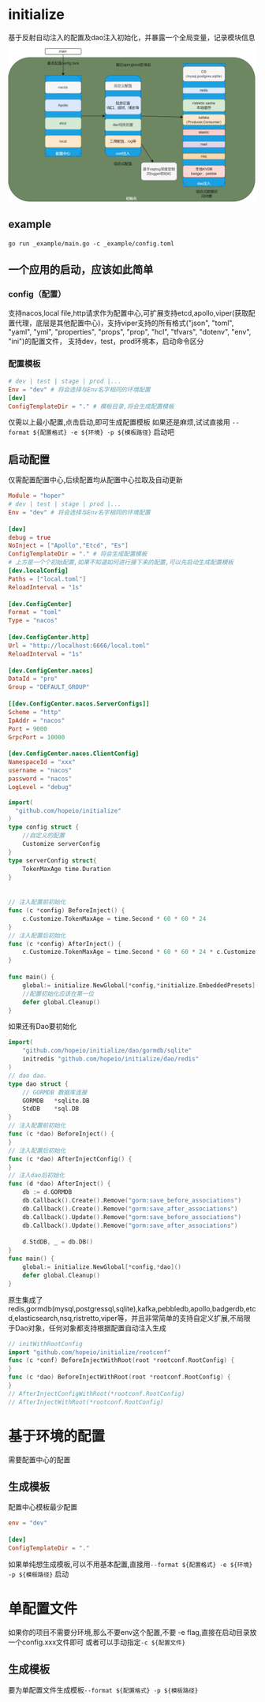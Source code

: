 # initialize
基于反射自动注入的配置及dao注入初始化，并暴露一个全局变量，记录模块信息
![initialize](_assets/initialize.webp)

## example
`go run _example/main.go -c _example/config.toml`
## 一个应用的启动，应该如此简单
### config（配置）
支持nacos,local file,http请求作为配置中心,可扩展支持etcd,apollo,viper(获取配置代理，底层是其他配置中心)，支持viper支持的所有格式("json", "toml", "yaml", "yml", "properties", "props", "prop", "hcl", "tfvars", "dotenv", "env", "ini")的配置文件，
支持dev，test，prod环境本，启动命令区分

### 配置模板
```toml
# dev | test | stage | prod |...
Env = "dev" # 将会选择与Env名字相同的环境配置
[dev]
ConfigTemplateDir = "." # 模板目录,将会生成配置模板
```
仅需以上最小配置,点击启动,即可生成配置模板
如果还是麻烦,试试直接用 `--format ${配置格式} -e ${环境} -p ${模板路径}`  启动吧
## 启动配置
仅需配置配置中心,后续配置均从配置中心拉取及自动更新
```toml
Module = "hoper"
# dev | test | stage | prod |...
Env = "dev" # 将会选择与Env名字相同的环境配置

[dev] 
debug = true
NoInject = ["Apollo","Etcd", "Es"]
ConfigTemplateDir = "." # 将会生成配置模板
# 上方是一个个初始配置,如果不知道如何进行接下来的配置,可以先启动生成配置模板
[dev.localConfig]
Paths = ["local.toml"]
ReloadInterval = "1s"

[dev.ConfigCenter]
Format = "toml"
Type = "nacos"

[dev.ConfigCenter.http]
Url = "http://localhost:6666/local.toml"
ReloadInterval = "1s"

[dev.ConfigCenter.nacos]
DataId = "pro"
Group = "DEFAULT_GROUP"

[[dev.ConfigCenter.nacos.ServerConfigs]]
Scheme = "http"
IpAddr = "nacos"
Port = 9000
GrpcPort = 10000

[dev.ConfigCenter.nacos.ClientConfig]
NamespaceId = "xxx"
username = "nacos"
password = "nacos"
LogLevel = "debug"

```
```go
import(
  "github.com/hopeio/initialize"
)
type config struct {
	//自定义的配置
	Customize serverConfig
}
type serverConfig struct{
    TokenMaxAge time.Duration
}


// 注入配置前初始化
func (c *config) BeforeInject() {
    c.Customize.TokenMaxAge = time.Second * 60 * 60 * 24
}
// 注入配置后初始化
func (c *config) AfterInject() {
	c.Customize.TokenMaxAge = time.Second * 60 * 60 * 24 * c.Customize.TokenMaxAge
}

func main() {
	global:= initialize.NewGlobal[*config,*initialize.EmbeddedPresets]()
    //配置初始化应该在第一位
    defer global.Cleanup()
}
```
如果还有Dao要初始化
```go
import(
    "github.com/hopeio/initialize/dao/gormdb/sqlite"
    initredis "github.com/hopeio/initialize/dao/redis"
)
// dao dao.
type dao struct {
	// GORMDB 数据库连接
	GORMDB   *sqlite.DB
	StdDB    *sql.DB
}
// 注入配置前初始化
func (c *dao) BeforeInject() {
}
// 注入配置后初始化
func (c *dao) AfterInjectConfig() {
}
// 注入dao后初始化
func (d *dao) AfterInject() {
	db := d.GORMDB
	db.Callback().Create().Remove("gorm:save_before_associations")
	db.Callback().Create().Remove("gorm:save_after_associations")
	db.Callback().Update().Remove("gorm:save_before_associations")
	db.Callback().Update().Remove("gorm:save_after_associations")

	d.StdDB, _ = db.DB()
}
func main() {
    global:= initialize.NewGlobal[*config,*dao]()
    defer global.Cleanup()
}
```
原生集成了redis,gormdb(mysql,postgressql,sqlite),kafka,pebbledb,apollo,badgerdb,etcd,elasticsearch,nsq,ristretto,viper等，并且非常简单的支持自定义扩展,不局限于Dao对象，任何对象都支持根据配置自动注入生成


```go
// initWithRootConfig
import "github.com/hopeio/initialize/rootconf"
func (c *conf) BeforeInjectWithRoot(root *rootconf.RootConfig) {
}
func (c *dao) BeforeInjectWithRoot(root *rootconf.RootConfig) {
}
// AfterInjectConfigWithRoot(*rootconf.RootConfig)
// AfterInjectWithRoot(*rootconf.RootConfig)
```
# 基于环境的配置
需要配置中心的配置
## 生成模板
配置中心模板最少配置
```toml
env = "dev"

[dev]
ConfigTemplateDir = "."
```

如果单纯想生成模板,可以不用基本配置,直接用`--format ${配置格式} -e ${环境} -p ${模板路径}` 启动

# 单配置文件
如果你的项目不需要分环境,那么不要env这个配置,不要 -e flag,直接在启动目录放一个config.xxx文件即可
或者可以手动指定`-c ${配置文件}`
## 生成模板
要为单配置文件生成模板`--format ${配置格式} -p ${模板路径}`